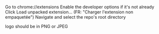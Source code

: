 Go to chrome://extensions
Enable the developer options if it's not already
Click Load unpacked extension... (FR: "Charger l'extension non empaquetée")
Navigate and select the repo's root directory


logo should be in PNG or JPEG